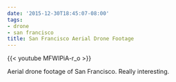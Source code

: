 ```yaml
---
date: '2015-12-30T18:45:07-08:00'
tags:
- drone
- san francisco
title: San Francisco Aerial Drone Footage
---
```


{{< youtube MFWIPiA-r_o >}}

Aerial drone footage of San Francisco. Really interesting.
